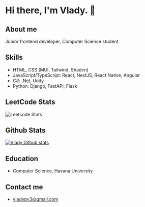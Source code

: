 # Hi there, I'm Vlady. 👋

## About me  
Junior frontend developer, Computer Science student

## Skills
- HTML, CSS (MUI, Tailwind, Shadcn)
- JavaScript/TypeScript: React, NextJS, React Native, Angular
- C#: .Net, Unity
- Python: Django, FastAPI, Flask

## LeetCode Stats
![Leetcode Stats](https://leetcard.jacoblin.cool/vladydev3?theme=dark&font=Roboto)

## Github Stats
[![Vlady Github stats](https://github-readme-stats.vercel.app/api?username=vladydev3&show_icons=true&theme=dark)](https://github.com/vladydev3/github-readme-stats)

## Education
- Computer Science, Havana University

## Contact me
- vladypv3@gmail.com
